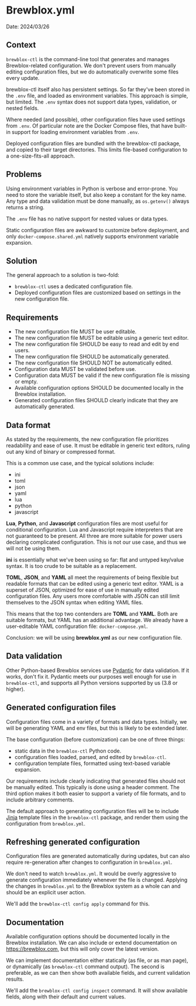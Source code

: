 # Brewblox.yml

Date: 2024/03/26

## Context

`brewblox-ctl` is the command-line tool that generates and manages Brewblox-related configuration.
We don't prevent users from manually editing configuration files,
but we do automatically overwrite some files every update.

brewblox-ctl itself also has persistent settings. So far they've been stored in the `.env` file,
and loaded as environment variables. This approach is simple, but limited.
The `.env` syntax does not support data types, validation, or nested fields.

Where needed (and possible), other configuration files have used settings from `.env`.
Of particular note are the Docker Compose files, that have built-in support for loading environment variables from `.env`.

Deployed configuration files are bundled with the brewblox-ctl package, and copied to their target directories.
This limits file-based configuration to a one-size-fits-all approach.

## Problems

Using environment variables in Python is verbose and error-prone.
You need to store the variable itself, but also keep a constant for the key name.
Any type and data validation must be done manually, as `os.getenv()` always returns a string.

The `.env` file has no native support for nested values or data types.

Static configuration files are awkward to customize before deployment,
and only `docker-compose.shared.yml` natively supports environment variable expansion.

## Solution

The general approach to a solution is two-fold:

- `brewblox-ctl` uses a dedicated configuration file.
- Deployed configuration files are customized based on settings in the new configuration file.

## Requirements

- The new configuration file MUST be user editable.
- The new configuration file MUST be editable using a generic text editor.
- The new configuration file SHOULD be easy to read and edit by end users.
- The new configuration file SHOULD be automatically generated.
- The new configuration file SHOULD NOT be automatically edited.
- Configuration data MUST be validated before use.
- Configuration data MUST be valid if the new configuration file is missing or empty.
- Available configuration options SHOULD be documented locally in the Brewblox installation.
- Generated configuration files SHOULD clearly indicate that they are automatically generated.

## Data format

As stated by the requirements, the new configuration file prioritizes readability and ease of use.
It must be editable in generic text editors, ruling out any kind of binary or compressed format.

This is a common use case, and the typical solutions include:

- ini
- toml
- json
- yaml
- lua
- python
- javascript

**Lua**, **Python**, and **Javascript** configuration files are most useful for conditional configuration.
Lua and Javascript require interpreters that are not guaranteed to be present.
All three are more suitable for power users declaring complicated configuration.
This is not our use case, and thus we will not be using them.

**ini** is essentially what we've been using so far: flat and untyped key/value syntax.
It is too crude to be suitable as a replacement.

**TOML**, **JSON**, and **YAML** all meet the requirements of being flexible but readable formats that
can be edited using a generic text editor.
YAML is a superset of JSON, optimized for ease of use in manually edited configuration files.
Any users more comfortable with JSON can still limit themselves to the JSON syntax when editing YAML files.

This means that the top two contenders are **TOML** and **YAML**.
Both are suitable formats, but YAML has an additional advantage.
We already have a user-editable YAML configuration file: `docker-compose.yml`.

Conclusion: we will be using **brewblox.yml** as our new configuration file.

## Data validation

Other Python-based Brewblox services use [Pydantic](https://docs.pydantic.dev/latest/) for data validation.
If it works, don't fix it. Pydantic meets our purposes well enough for use in `brewblox-ctl`,
and supports all Python versions supported by us (3.8 or higher).

## Generated configuration files

Configuration files come in a variety of formats and data types.
Initially, we will be generating YAML and env files, but this is likely to be extended later.

The base configuration (before customization) can be one of three things:

- static data in the `brewblox-ctl` Python code.
- configuration files loaded, parsed, and edited by `brewblox-ctl`.
- configuration template files, formatted using text-based variable expansion.

Our requirements include clearly indicating that generated files should not be manually edited.
This typically is done using a header comment.
The third option makes it both easier to support a variety of file formats,
and to include arbitrary comments.

The default approach to generating configuration files will be to include
[Jinja](https://jinja.palletsprojects.com/en/3.1.x/) template files in the `brewblox-ctl` package,
and render them using the configuration from `brewblox.yml`.

## Refreshing generated configuration

Configuration files are generated automatically during updates,
but can also require re-generation after changes to configuration in `brewblox.yml`.

We don't need to watch `brewblox.yml`. It would be overly aggressive to generate configuration immediately whenever the file is changed.
Applying the changes in `brewblox.yml` to the Brewblox system as a whole can and should be an explicit user action.

We'll add the `brewblox-ctl config apply` command for this.

## Documentation

Available configuration options should be documented locally in the Brewblox installation.
We can also include or extend documentation on <https://brewblox.com>, but this will only cover the latest version.

We can implement documentation either statically (as file, or as man page),
or dynamically (as `brewblox-ctl` command output).
The second is preferable, as we can then show both available fields, and current validation results.

We'll add the `brewblox-ctl config inspect` command.
It will show available fields, along with their default and current values.
